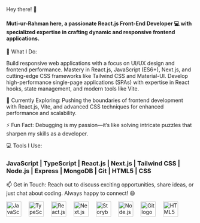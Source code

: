 Hey there! 👋

<h4> Muti-ur-Rahman here, a passionate React.js Front-End Developer 💻 with specialized expertise in crafting dynamic and responsive frontend applications.</h4>



🌟 What I Do:

Build responsive web applications with a focus on UI/UX design and frontend performance.
Mastery in React.js, JavaScript (ES6+), Next.js, and cutting-edge CSS frameworks like Tailwind CSS and Material-UI.
Develop high-performance single-page applications (SPAs) with expertise in React hooks, state management, and modern tools like Vite.



🌱 Currently Exploring:
Pushing the boundaries of frontend development with React.js, Vite, and advanced CSS techniques for enhanced performance and scalability.



⚡ Fun Fact:
Debugging is my passion—it’s like solving intricate puzzles that sharpen my skills as a developer.



💻 Tools I Use:
<h3>JavaScript | TypeScript | React.js | Next.js | Tailwind CSS | Node.js | Express | MongoDB | Git | HTML5 | CSS</h3>



📫 Get in Touch:
Reach out to discuss exciting opportunities, share ideas, or just chat about coding. Always happy to connect! 😄



<div align="left"> <img src="https://cdn.jsdelivr.net/gh/devicons/devicon/icons/javascript/javascript-original.svg" height="40" alt="JavaScript logo" /> <img width="12" /> <img src="https://cdn.jsdelivr.net/gh/devicons/devicon/icons/typescript/typescript-original.svg" height="40" alt="TypeScript logo" /> <img width="12" /> <img src="https://cdn.jsdelivr.net/gh/devicons/devicon/icons/react/react-original.svg" height="40" alt="React.js logo" /> <img width="12" /> <img src="https://cdn.jsdelivr.net/gh/devicons/devicon/icons/nextjs/nextjs-original.svg" height="40" alt="Next.js logo" /> <img width="12" /> <img src="https://cdn.jsdelivr.net/gh/devicons/devicon/icons/storybook/storybook-original.svg" height="40" alt="Storybook logo" /> <img width="12" /> <img src="https://cdn.jsdelivr.net/gh/devicons/devicon/icons/nodejs/nodejs-original.svg" height="40" alt="Node.js logo" /> <img width="12" /> <img src="https://cdn.jsdelivr.net/gh/devicons/devicon/icons/git/git-original.svg" height="40" alt="Git logo" /> <img width="12" /> <img src="https://cdn.jsdelivr.net/gh/devicons/devicon/icons/html5/html5-original.svg" height="40" alt="HTML5 logo" /> </div>

